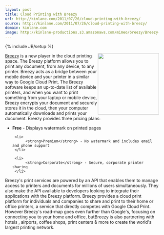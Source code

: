 ```yaml
---
layout: post
title: Cloud Printing with Breezy
url: http://kinlane.com/2011/07/26/cloud-printing-with-breezy/
source: http://kinlane.com/2011/07/26/cloud-printing-with-breezy/
domain: kinlane.com
image: http://kinlane-productions.s3.amazonaws.com/mimeo/breezy/Breezy-Cloud-Printing.png
---
```

{% include JB/setup %}<p>
     <a title="Breezy"
        href="http://breezy.com/"><img class="c1"
          src="http://kinlane-productions.s3.amazonaws.com/mimeo/breezy/Breezy-Cloud-Printing.png"
          alt=""
          width="200"
          align="right" /></a> <a title="Breezy"
        href="http://breezy.com/">Breezy</a> is a new player in the cloud printing space. The Breezy platform allows you to print any document, from any device, to any printer. Breezy acts as a bridge between your mobile device and your printer in a similar way to Google Cloud Print. The Breezy software keeps an up-to-date list of available printers, and when you want to print something from your laptop or mobile device, Breezy encrypts your document and securely stores it in the cloud, then your computer automatically downloads and prints your document. Breezy provides three pricing plans:
</p>

<ul class="blue">
     <li>
          <strong>Free</strong> - Displays watermark on printed pages
     </li>

     <li>
          <strong>Premium</strong> - No watermark and includes email and phone support
     </li>

     <li>
          <strong>Corporate</strong> - Secure, corporate printer sharing
     </li>
</ul>

<p>
     Breezy's print services are powered by an API that enables them to manage access to printers and documents for millions of users simultaneously. They also make the API available to developers looking to integrate their applications with the Breezy platform. Breezy provides a cloud print platform for individuals and companies to share and print to their home or office printers, a service that directly competes with Google Cloud Print. However Breezy's road-map goes even further than Google's, focusing on connecting you to your home and office, butBreezy is also partnering with hotels , airports, coffee shops, print centers &amp; more to create the world's largest printing network.
</p>
